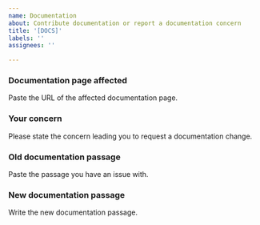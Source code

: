 ```yaml
---
name: Documentation
about: Contribute documentation or report a documentation concern
title: '[DOCS]'
labels: ''
assignees: ''

---
```


### Documentation page affected

Paste the URL of the affected documentation page.

### Your concern

Please state the concern leading you to request a documentation change. 

### Old documentation passage

Paste the passage you have an issue with.

### New documentation passage

Write the new documentation passage.

